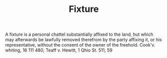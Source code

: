 ---
title: Fixture
letter: F
permalink: "/definitions/bld-fixture.html"
body: 1. A fixture is a personal chattel substantially affixed to the land, hut which
  may afterwards be lawfully removed therefrom by the party affixing it, or his representative,
  without the consent of the owner of the freehold. Cook’v. whiting, 16 111 480; Teaff
  v. Hewitt, 1 Qhio St. 511, 59
published_at: '2018-07-07'
source: Black's Law Dictionary 2nd Ed (1910)
layout: post
---